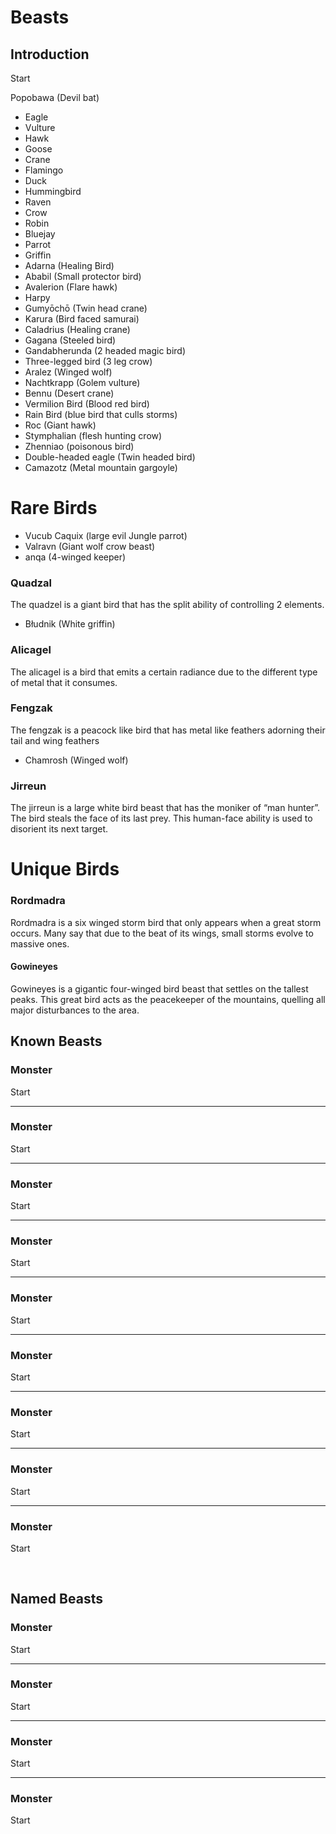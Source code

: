 # Beasts

## Introduction

Start

Popobawa (Devil bat)
- Eagle 
- Vulture 
- Hawk 
- Goose
- Crane
- Flamingo
- Duck 
- Hummingbird 
- Raven 
- Crow 
- Robin 
- Bluejay 
- Parrot
- Griffin
- Adarna (Healing Bird)
- Ababil (Small protector bird)
- Avalerion (Flare hawk)
- Harpy
- Gumyōchō (Twin head crane)
- Karura (Bird faced samurai)
- Caladrius (Healing crane)
- Gagana (Steeled bird)
- Gandabherunda (2 headed magic bird)
- Three-legged bird (3 leg crow)
- Aralez (Winged wolf)
- Nachtkrapp (Golem vulture)
- Bennu (Desert crane)
- Vermilion Bird (Blood red bird)
- Rain Bird (blue bird that culls storms)
- Roc (Giant hawk)
- Stymphalian (flesh hunting crow)
- Zhenniao (poisonous bird)
- Double-headed eagle (Twin headed bird)
- Camazotz (Metal mountain gargoyle)

# Rare Birds

- Vucub Caquix (large evil Jungle parrot)
- Valravn (Giant wolf crow beast)
- anqa (4-winged keeper)


### Quadzal 

The quadzel is a giant bird that has the split ability of controlling 2 elements.


- Błudnik (White griffin)


### Alicagel 

The alicagel is a bird that emits a certain radiance due to the different type of metal that it consumes.

### Fengzak 

The fengzak is a peacock like bird that has metal like feathers adorning their tail and wing feathers

- Chamrosh (Winged wolf)

### Jirreun

The jirreun is a large white bird beast that has the moniker of “man hunter”. The bird steals the face of its last prey. This human-face ability is used to disorient its next target.

# Unique Birds

### Rordmadra 

Rordmadra is a six winged storm bird that only appears when a great storm occurs. Many say that  due to the beat of its wings, small storms evolve to massive ones.

#### Gowineyes 

Gowineyes is a gigantic four-winged bird beast that settles on the tallest peaks. This great bird acts as the peacekeeper of the mountains, quelling all major disturbances to the area.

## Known Beasts

### Monster
Start

---

### Monster
Start

---

### Monster
Start

---

### Monster
Start

---

### Monster
Start

---

### Monster
Start

---

### Monster
Start

---

### Monster
Start

---

### Monster
Start


<br/>


## Named Beasts


### Monster
Start

---

### Monster
Start

---

### Monster
Start

---

### Monster
Start